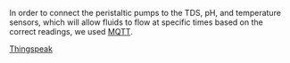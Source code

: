 In order to connect the peristaltic pumps to the TDS, pH, and temperature sensors, which will allow fluids to flow at specific times based on the correct readings, we used [MQTT](https://mqtt.org/).

[Thingspeak](https://thingspeak.com/channels/2184926)
                 
                
